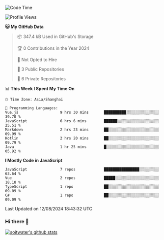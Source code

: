 <!--START_SECTION:waka-->
![Code Time](http://img.shields.io/badge/Code%20Time-3%2C846%20hrs%2045%20mins-blue)

![Profile Views](http://img.shields.io/badge/Profile%20Views-0-blue)

**🐱 My GitHub Data** 

> 📦 347.4 kB Used in GitHub's Storage 
 > 
> 🏆 0 Contributions in the Year 2024
 > 
> 🚫 Not Opted to Hire
 > 
> 📜 3 Public Repositories 
 > 
> 🔑 6 Private Repositories 
 > 
📊 **This Week I Spent My Time On** 

```text
🕑︎ Time Zone: Asia/Shanghai

💬 Programming Languages: 
Vue.js                   9 hrs 30 mins       ██████████░░░░░░░░░░░░░░░   39.70 % 
JavaScript               6 hrs 6 mins        ██████░░░░░░░░░░░░░░░░░░░   25.51 % 
Markdown                 2 hrs 23 mins       ██░░░░░░░░░░░░░░░░░░░░░░░   09.99 % 
Kotlin                   2 hrs 20 mins       ██░░░░░░░░░░░░░░░░░░░░░░░   09.79 % 
Java                     1 hr 25 mins        █░░░░░░░░░░░░░░░░░░░░░░░░   05.92 % 
```

**I Mostly Code in JavaScript** 

```text
JavaScript               7 repos             ████████████████░░░░░░░░░   63.64 % 
Vue                      2 repos             █████░░░░░░░░░░░░░░░░░░░░   18.18 % 
TypeScript               1 repo              ██░░░░░░░░░░░░░░░░░░░░░░░   09.09 % 
C#                       1 repo              ██░░░░░░░░░░░░░░░░░░░░░░░   09.09 % 
```




 Last Updated on 12/08/2024 18:43:32 UTC
<!--END_SECTION:waka-->

### Hi there 👋
[![soitwater's github stats](https://github-readme-stats.vercel.app/api?username=soitwater)](https://github.com/soitwater/github-readme-stats)
